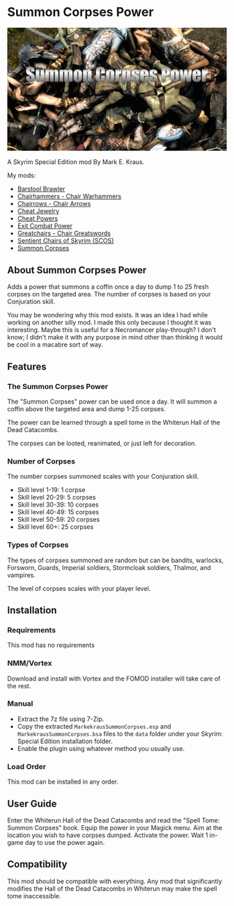 # Summon Corpses Power

![Logo](logo.png)

A Skyrim Special Edition mod By Mark E. Kraus.

My mods:

* [Barstool Brawler](https://www.nexusmods.com/skyrimspecialedition/mods/61354)
* [Chairhammers - Chair Warhammers](https://www.nexusmods.com/skyrimspecialedition/mods/61304)
* [Chairrows - Chair Arrows](https://www.nexusmods.com/skyrimspecialedition/mods/61168)
* [Cheat Jewelry](https://www.nexusmods.com/skyrimspecialedition/mods/58973)
* [Cheat Powers](https://www.nexusmods.com/skyrimspecialedition/mods/58892)
* [Exit Combat Power](https://www.nexusmods.com/skyrimspecialedition/mods/58651)
* [Greatchairs - Chair Greatswords](https://www.nexusmods.com/skyrimspecialedition/mods/62526)
* [Sentient Chairs of Skyrim (SCOS)](https://www.nexusmods.com/skyrimspecialedition/mods/59604)
* [Summon Corpses](https://www.nexusmods.com/skyrimspecialedition/mods/62857)

## About Summon Corpses Power

Adds a power that summons a coffin once a day to dump 1 to 25 fresh corpses on the targeted area. The number of corpses is based on your Conjuration skill.

You may be wondering why this mod exists. It was an idea I had while working on another silly mod. I made this only because I thought it was interesting. Maybe this is useful for a Necromancer play-through? I don't know; I didn't make it with any purpose in mind other than thinking it would be cool in a macabre sort of way.

## Features

### The Summon Corpses Power

The "Summon Corpses" power can be used once a day. It will summon a coffin above the targeted area and dump 1-25 corpses.

The power can be learned through a spell tome in the Whiterun Hall of the Dead Catacombs.

The corpses can be looted, reanimated, or just left for decoration.

### Number of Corpses

The number corpses summoned scales with your Conjuration skill.

* Skill level 1-19: 1 corpse
* Skill level 20-29: 5 corpses
* Skill level 30-39: 10 corpses
* Skill level 40-49: 15 corpses
* Skill level 50-59: 20 corpses
* Skill level 60+: 25 corpses

### Types of Corpses

The types of corpses summoned are random but can be bandits, warlocks, Forsworn, Guards, Imperial soldiers, Stormcloak soldiers, Thalmor, and vampires.

The level of corpses scales with your player level.

## Installation

### Requirements

This mod has no requirements

### NMM/Vortex

Download and install with Vortex and the FOMOD installer will take care of the rest.

### Manual

* Extract the 7z file using 7-Zip.
* Copy the extracted `MarkekrausSummonCorpses.esp` and `MarkekrausSummonCorpses.bsa` files to the `data` folder under your Skyrim: Special Edition installation folder.
* Enable the plugin using whatever method you usually use.

### Load Order

This mod can be installed in any order.

## User Guide

Enter the Whiterun Hall of the Dead Catacombs and read the "Spell Tome: Summon Corpses" book. Equip the power in your Magick menu. Aim at the location you wish to have corpses dumped. Activate the power. Wait 1 in-game day to use the power again.

## Compatibility

This mod should be compatible with everything. Any mod that significantly modifies the Hall of the Dead Catacombs in Whiterun may make the spell tome inaccessible.
